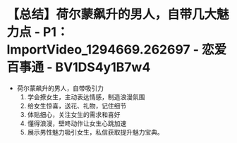 # 【总结】荷尔蒙飙升的男人，自带几大魅力点 - P1：ImportVideo_1294669.262697 - 恋爱百事通 - BV1DS4y1B7w4

-   荷尔蒙飙升的男人，自带吸引力
    1.  学会撩女生，主动表达情感，制造浪漫氛围
    2.  给女生惊喜，送花、礼物，记住细节
    3.  体贴细心，关注女生的需求和喜好
    4.  懂得浪漫，壁咚动作让女生心跳加速
    5.  展示男性魅力吸引女生，私信获取提升魅力宝典。
